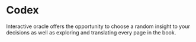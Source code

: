 # Codex

Interactive oracle offers the opportunity to choose a random insight to your decisions as well as exploring and translating every page in the book.